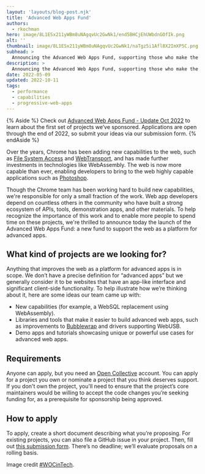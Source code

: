 ```yaml
---
layout: 'layouts/blog-post.njk'
title: 'Advanced Web Apps Fund'
authors:
  - rkochman
hero: image/8L1ESx211yWBm8uNAgqvUc2GwNk1/end5BHCjEhUWbdnGOfIk.png
alt: ''
thumbnail: image/8L1ESx211yWBm8uNAgqvUc2GwNk1/naTgz5i1Afl8X2ImXP5C.png
subhead: >
  Announcing the Advanced Web Apps Fund, supporting those who make the web more powerful.
description: >
  Announcing the Advanced Web Apps Fund, supporting those who make the web more powerful.
date: 2022-05-09
updated: 2022-10-11
tags:
  - performance
  - capabilities
  - progressive-web-apps
---
```


{% Aside %}
Check out [Advanced Web Apps Fund - Update Oct 2022](/blog/advanced-web-apps-fund-oct-22/)
to learn about the first set of projects we’ve sponsored. Applications are
open through the end of 2022, so submit your ideas via our submission form.
{% endAside %}


Over the years, Chrome has been adding new capabilities to the web, such as [File System Access](https://developer.mozilla.org/docs/Web/API/File_System_Access_API) and [WebTransport](https://web.dev/webtransport/), and has made further investments in technologies like WebAssembly. The web is now more capable than ever, enabling developers to bring to the web highly capable applications such as [Photoshop](https://web.dev/ps-on-the-web).

Though the Chrome team has been working hard to build new capabilities, we're responsible for only a small fraction of the work. Web app developers depend on countless others in the community who have built a strong ecosystem of APIs, tools, demonstration apps, and other materials. To help recognize the importance of this work and to enable more people to spend time on these projects, we're thrilled to announce today the launch of the Advanced Web Apps Fund: a new fund to support the web as a platform for advanced apps.

## What kind of projects are we looking for?

Anything that improves the web as a platform for advanced apps is in scope. We don’t have a precise definition for “advanced apps” but we generally consider it to be websites that have an app-like interface and significant client-side functionality. To help illustrate how we’re thinking about it, here are some ideas our team came up with:
- New capabilities (for example, a WebSQL replacement using WebAssembly).
- Libraries and tools that make it easier to build advanced web apps, such as improvements to [Bubblewrap](https://github.com/GoogleChromeLabs/bubblewrap) and drivers supporting WebUSB.
- Demo apps and tutorials showcasing unique or powerful use cases for advanced web apps.

## Requirements

Anyone can apply, but you need an [Open Collective](https://opencollective.com/) account. You can apply for a project you own or nominate a project that you think deserves support. If you don't own the project, you'll need to ensure that the project’s core maintainers would be willing to accept the code changes you’re seeking funding for, as a prerequisite for sponsorship being approved.

## How to apply

To apply, create a short document describing what you’re proposing. For existing projects, you can also file a GitHub issue in your project. Then, fill out [this submission form](https://forms.gle/GnTuCvDW3YhzSnBQ8). There’s no deadline; we’ll evaluate proposals on a rolling basis.

Image credit [#WOCinTech](https://wocintechchat.com).
